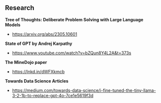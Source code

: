 ## Research


**Tree of Thoughts: Deliberate Problem Solving with Large Language Models**
- https://arxiv.org/abs/2305.10601


**State of GPT by Andrej Karpathy**
- https://www.youtube.com/watch?v=bZQun8Y4L2A&t=373s


**The MineDojo paper**
- https://lnkd.in/dWFXkmcb

**Towards Data Science Articles**
- https://medium.com/towards-data-science/i-fine-tuned-the-tiny-llama-3-2-1b-to-replace-gpt-4o-7ce1e5619f3d
